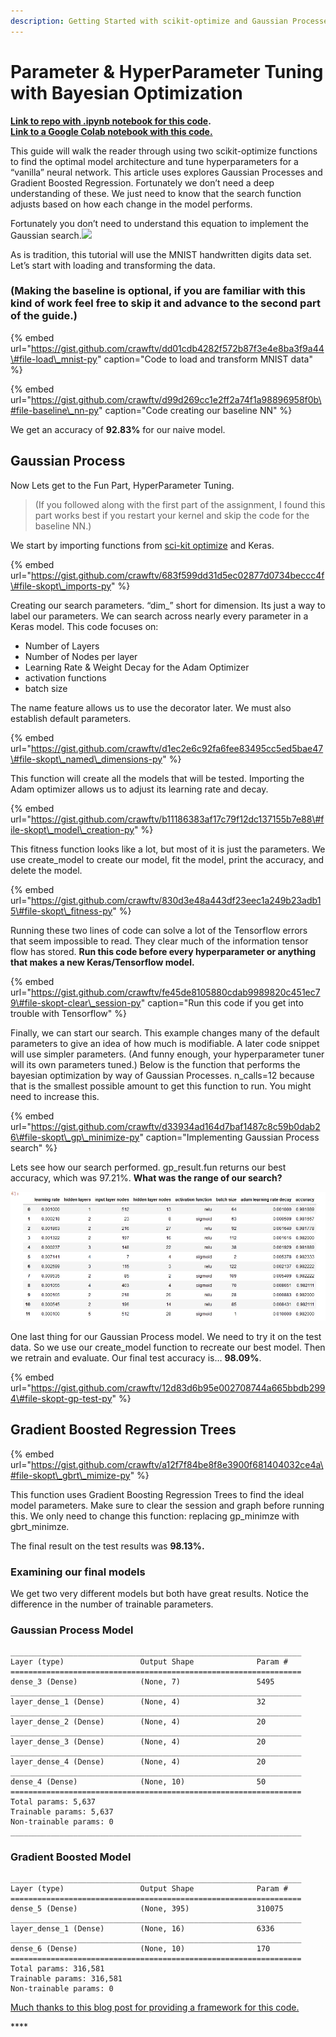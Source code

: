 ```yaml
---
description: Getting Started with scikit-optimize and Gaussian Processes
---
```


# Parameter & HyperParameter Tuning with Bayesian Optimization

[**Link to repo with .ipynb notebook for this code**](https://github.com/crawftv/Skopt-hyperparameter-tutorial)**.**  
[**Link to a Google Colab notebook with this code.**](https://colab.research.google.com/drive/1tYXmorCchEtsB12830lo6AhG-4HRZz4q)

This guide will walk the reader through using two scikit-optimize functions to find the optimal model architecture and tune hyperparameters for a “vanilla” neural network. This article uses explores Gaussian Processes and Gradient Boosted Regression. Fortunately we don’t need a deep understanding of these. We just need to know that the search function adjusts based on how each change in the model performs.

Fortunately you don’t need to understand this equation to implement the Gaussian search.![](https://cdn-images-1.medium.com/max/800/1*7c46-ScyLgZq9m24QPl-iA.png)

As is tradition, this tutorial will use the MNIST handwritten digits data set. Let’s start with loading and transforming the data.

### **\(Making the baseline is optional, if you are familiar with this kind of work feel free to skip it and advance to the second part of the guide.\)**

{% embed url="https://gist.github.com/crawftv/dd01cdb4282f572b87f3e4e8ba3f9a44\#file-load\_mnist-py" caption="Code to load and transform MNIST data" %}

{% embed url="https://gist.github.com/crawftv/d99d269cc1e2ff2a74f1a98896958f0b\#file-baseline\_nn-py" caption="Code creating our baseline NN" %}

We get an accuracy of **92.83%** for our naive model.

## **Gaussian Process**

Now Lets get to the Fun Part, HyperParameter Tuning.

> \(If you followed along with the first part of the assignment, I found this part works best if you restart your kernel and skip the code for the baseline NN.\)

We start by importing functions from [sci-kit optimize](https://scikit-optimize.github.io/) and Keras.

{% embed url="https://gist.github.com/crawftv/683f599dd31d5ec02877d0734beccc4f\#file-skopt\_imports-py" %}

Creating our search parameters. “dim\_” short for dimension. Its just a way to label our parameters. We can search across nearly every parameter in a Keras model. This code focuses on:

* Number of Layers
* Number of Nodes per layer
* Learning Rate & Weight Decay for the Adam Optimizer
* activation functions
* batch size

The name feature allows us to use the decorator later. We must also establish default parameters.

{% embed url="https://gist.github.com/crawftv/d1ec2e6c92fa6fee83495cc5ed5bae47\#file-skopt\_named\_dimensions-py" %}

This function will create all the models that will be tested. Importing the Adam optimizer allows us to adjust its learning rate and decay.

{% embed url="https://gist.github.com/crawftv/b11186383af17c79f12dc137155b7e88\#file-skopt\_model\_creation-py" %}

This fitness function looks like a lot, but most of it is just the parameters. We use create\_model to create our model, fit the model, print the accuracy, and delete the model.

{% embed url="https://gist.github.com/crawftv/830d3e48a443df23eec1a249b23adb15\#file-skopt\_fitness-py" %}

 Running these two lines of code can solve a lot of the Tensorflow errors that seem impossible to read. They clear much of the information tensor flow has stored. **Run this code before every hyperparameter or anything that makes a new Keras/Tensorflow model.**

{% embed url="https://gist.github.com/crawftv/fe45de8105880cdab9989820c451ec79\#file-skopt-clear\_session-py" caption="Run this code if you get into trouble with Tensorflow" %}

Finally, we can start our search. This example changes many of the default parameters to give an idea of how much is modifiable. A later code snippet will use simpler parameters. \(And funny enough, your hyperparameter tuner will its own parameters tuned.\) Below is the function that performs the bayesian optimization by way of Gaussian Processes. n\_calls=12 because that is the smallest possible amount to get this function to run. You might need to increase this.

{% embed url="https://gist.github.com/crawftv/d33934ad164d7baf1487c8c59b0dab26\#file-skopt\_gp\_minimize-py" caption="Implementing Gaussian Process search" %}

 Lets see how our search performed. gp\_result.fun returns our best accuracy, which was 97.21%. **What was the range of our search?**

![DataFrame summarizing parameter search](../.gitbook/assets/1_twkvx6qh2trnazao0picrg-1.png)

One last thing for our Gaussian Process model. We need to try it on the test data. So we use our create\_model function to recreate our best model. Then we retrain and evaluate. Our final test accuracy is… **98.09%**.

{% embed url="https://gist.github.com/crawftv/12d83d6b95e002708744a665bbdb2994\#file-skopt-gp-test-py" %}

## **Gradient Boosted Regression Trees**

{% embed url="https://gist.github.com/crawftv/a12f7f84be8f8e3900f681404032ce4a\#file-skopt\_gbrt\_mimize-py" %}

This function uses Gradient Boosting Regression Trees to find the ideal model parameters. Make sure to clear the session and graph before running this. We only need to change this function: replacing gp\_minimze with gbrt\_minimze.

The final result on the test results was **98.13%.**

### **Examining our final models**

We get two very different models but both have great results. Notice the difference in the number of trainable parameters.

### **Gaussian Process Model**

```text
_________________________________________________________________
Layer (type)                 Output Shape              Param #   
=================================================================
dense_3 (Dense)              (None, 7)                 5495      
_________________________________________________________________
layer_dense_1 (Dense)        (None, 4)                 32        
_________________________________________________________________
layer_dense_2 (Dense)        (None, 4)                 20        
_________________________________________________________________
layer_dense_3 (Dense)        (None, 4)                 20        
_________________________________________________________________
layer_dense_4 (Dense)        (None, 4)                 20        
_________________________________________________________________
dense_4 (Dense)              (None, 10)                50        
=================================================================
Total params: 5,637
Trainable params: 5,637
Non-trainable params: 0
_________________________________________________________________
```

### **Gradient Boosted Model**

```text
_________________________________________________________________
Layer (type)                 Output Shape              Param #   
=================================================================
dense_5 (Dense)              (None, 395)               310075    
_________________________________________________________________
layer_dense_1 (Dense)        (None, 16)                6336      
_________________________________________________________________
dense_6 (Dense)              (None, 10)                170       
=================================================================
Total params: 316,581
Trainable params: 316,581
Non-trainable params: 0
```

[Much thanks to this blog post for providing a framework for this code.](https://github.com/Hvass-Labs/TensorFlow-Tutorials/blob/master/19_Hyper-Parameters.ipynb)

\*\*\*\*

